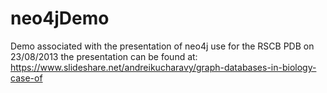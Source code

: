 neo4jDemo
=========

Demo associated with the presentation of neo4j use for the RSCB PDB on 23/08/2013
the presentation can be found at: https://www.slideshare.net/andreikucharavy/graph-databases-in-biology-case-of
